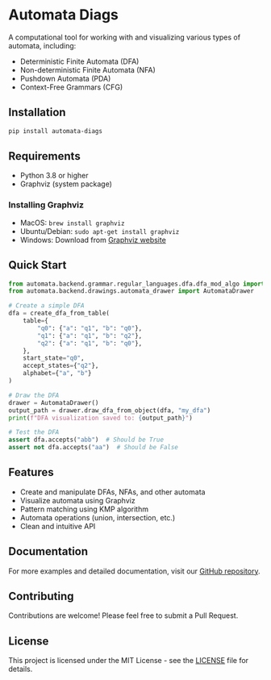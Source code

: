 # Automata Diags

A computational tool for working with and visualizing various types of automata, including:
- Deterministic Finite Automata (DFA)
- Non-deterministic Finite Automata (NFA)
- Pushdown Automata (PDA)
- Context-Free Grammars (CFG)

## Installation

```bash
pip install automata-diags
```

## Requirements

- Python 3.8 or higher
- Graphviz (system package)

### Installing Graphviz

- MacOS: `brew install graphviz`
- Ubuntu/Debian: `sudo apt-get install graphviz`
- Windows: Download from [Graphviz website](https://graphviz.org/download/)

## Quick Start

```python
from automata.backend.grammar.regular_languages.dfa.dfa_mod_algo import create_dfa_from_table
from automata.backend.drawings.automata_drawer import AutomataDrawer

# Create a simple DFA
dfa = create_dfa_from_table(
    table={
        "q0": {"a": "q1", "b": "q0"},
        "q1": {"a": "q1", "b": "q2"},
        "q2": {"a": "q1", "b": "q0"},
    },
    start_state="q0",
    accept_states={"q2"},
    alphabet={"a", "b"}
)

# Draw the DFA
drawer = AutomataDrawer()
output_path = drawer.draw_dfa_from_object(dfa, "my_dfa")
print(f"DFA visualization saved to: {output_path}")

# Test the DFA
assert dfa.accepts("abb")  # Should be True
assert not dfa.accepts("aa")  # Should be False
```

## Features

- Create and manipulate DFAs, NFAs, and other automata
- Visualize automata using Graphviz
- Pattern matching using KMP algorithm
- Automata operations (union, intersection, etc.)
- Clean and intuitive API

## Documentation

For more examples and detailed documentation, visit our [GitHub repository](https://github.com/Ajodo-Godson/automata_diags).

## Contributing

Contributions are welcome! Please feel free to submit a Pull Request.

## License

This project is licensed under the MIT License - see the [LICENSE](LICENSE) file for details.